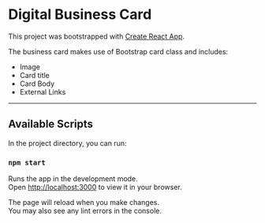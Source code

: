 # Digital Business Card

This project was bootstrapped with [Create React App](https://github.com/facebook/create-react-app).

The business card makes use of Bootstrap card class and includes:
* Image
* Card title
* Card Body
* External Links
___

## Available Scripts

In the project directory, you can run:

### `npm start`

Runs the app in the development mode.\
Open [http://localhost:3000](http://localhost:3000) to view it in your browser.

The page will reload when you make changes.\
You may also see any lint errors in the console.


